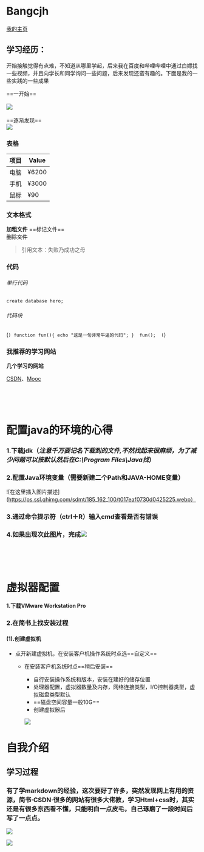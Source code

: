 # Bangcjh
   [我的主页](https://github.com/Bangcjh)  
    
## 学习经历：
开始接触觉得有点难，不知道从哪里学起，后来我在百度和哔哩哔哩中通过白嫖找一些视频，并且向学长和同学询问一些问题，后来发现还蛮有趣的。下面是我的一些实践的一些成果


==一开始==
<br>
<br>
![](https://imgconvert.csdnimg.cn/aHR0cHM6Ly9wcy5zc2wucWhpbWcuY29tL3NkbXQvMTI1XzE2Ml8xMDAvdDAxNGVmNGU5YTBlODdkYzViMi53ZWJw?x-oss-process=image/format,png)
<br>
<br>
==逐渐发现==
<br>
![](https://imgconvert.csdnimg.cn/aHR0cHM6Ly9wMC5zc2wucWhpbWdzNC5jb20vZG1zbWZsLzEyMF85NV8vdDAxZDkwMzFmNjFhZWY2MzZiMi5naWY)

### 表格
项目     | Value
-------- | -----
电脑  | ¥6200
手机  | ¥3000
鼠标  | ¥90


### 文本格式
**加粗文件**
==标记文件==  
~~删除文件~~

>引用文本：失败乃成功之母

### 代码
###### 单行代码

`create database hero;`
###### 代码块

(```) function fun(){ echo "这是一句非常牛逼的代码"; } 
fun(); 
(```)



### 我推荐的学习网站
**几个学习的网站**

[CSDN][1]、[Mooc][2]

[1]:https://www.csdn.net/ "CSDN"
[2]:https://www.icourse163.org/ "Mooc"


<br>
<br>
<br>

 #   配置java的环境的心得
 
###  1.下载jdk（_注意千万要记名下载到的文件,不然找起来很麻烦，为了减少问题可以按默认然后在C:\Program Files\Java找_）
###  2.配置Java环境变量（需要新建二个Path和JAVA-HOME变量）
![在这里插入图片描述](https://ps.ssl.qhimg.com/sdmt/185_162_100/t017eaf0730d0425225.webp）
###  3.通过命令提示符（ctrl＋R）输入cmd查看是否有错误
###  4.如果出现次此图片，完成![](https://img-blog.csdnimg.cn/2019112322002950.png?x-oss-process=image/watermark,type_ZmFuZ3poZW5naGVpdGk,shadow_10,text_aHR0cHM6Ly9ibG9nLmNzZG4ubmV0L3dlaXhpbl80NTg5OTU2OQ==,size_16,color_FFFFFF,t_70)
<br>
<br>
<br>

#  虚拟器配置

#### 1.下载VMware Workstation Pro
### 2.在简书上找安装过程
#### (1).创建虚拟机
- 点开新建虚拟机，在安装客户机操作系统时点选==自定义==
  * 在安装客户机系统时点==稍后安装==
    + 自行安装操作系统和版本，安装在建好的储存位置
    + 处理器配置，虚拟器数量及内存，网络连接类型，I/O控制器类型，虚拟磁盘类型默认
    + ==磁盘空间容量一般10G==
    + 创建虚拟器后
    
     ![](https://img-blog.csdnimg.cn/2019112422035971.png?x-oss-process=image/watermark,type_ZmFuZ3poZW5naGVpdGk,shadow_10,text_aHR0cHM6Ly9ibG9nLmNzZG4ubmV0L3dlaXhpbl80NTg5OTU2OQ==,size_16,color_FFFFFF,t_70)
 
 
 
<!DOCTYPE html>
<html>
<head>
<meta charset="utf-8">

# 自我介绍

## 学习过程
### 有了学markdown的经验，这次要好了许多，突然发现网上有用的资源，简书·CSDN·很多的网站有很多大佬教，学习Html+css时，其实还是有很多东西看不懂，只能明白一点皮毛，自己琢磨了一段时间后写了一点点。
![](https://img-blog.csdnimg.cn/20191126184801648.png?x-oss-process=image/watermark,type_ZmFuZ3poZW5naGVpdGk,shadow_10,text_aHR0cHM6Ly9ibG9nLmNzZG4ubmV0L3dlaXhpbl80NTg5OTU2OQ==,size_16,color_FFFFFF,t_70)

![](https://img-blog.csdnimg.cn/20191126184858481.png?x-oss-process=image/watermark,type_ZmFuZ3poZW5naGVpdGk,shadow_10,text_aHR0cHM6Ly9ibG9nLmNzZG4ubmV0L3dlaXhpbl80NTg5OTU2OQ==,size_16,color_FFFFFF,t_70)


